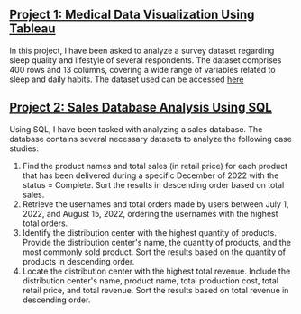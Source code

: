 ## [Project 1: Medical Data Visualization Using Tableau](https://public.tableau.com/views/project_17009341460280/Dashboard2?:language=en-US&:display_count=n&:origin=viz_share_link)
In this project, I have been asked to analyze a survey dataset regarding sleep quality and lifestyle of several respondents. The dataset comprises 400 rows and 13 columns, covering a wide range of variables related to sleep and daily habits. The dataset used can be accessed [here](https://www.kaggle.com/datasets/uom190346a/sleep-health-and-lifestyle-dataset)

## [Project 2: Sales Database Analysis Using SQL](https://github.com/faradini/data_portofolio/blob/main/SQL%20Projects/SALES%20DATA.sql)
Using SQL, I have been tasked with analyzing a sales database. The database contains several necessary datasets to analyze the following case studies:
1. Find the product names and total sales (in retail price) for each product that has been delivered during a specific December of 2022 with the status = Complete. Sort the results in descending order based on total sales.
2.	Retrieve the usernames and total orders made by users between July 1, 2022, and August 15, 2022, ordering the usernames with the highest total orders.
3.	Identify the distribution center with the highest quantity of products. Provide the distribution center's name, the quantity of products, and the most commonly sold product. Sort the results based on the quantity of products in descending order.
4.	Locate the distribution center with the highest total revenue. Include the distribution center's name, product name, total production cost, total retail price, and total revenue. Sort the results based on total revenue in descending order.

